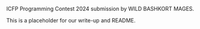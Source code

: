 ICFP Programming Contest 2024 submission by WILD BASHKORT MAGES.

This is a placeholder for our write-up and README.
